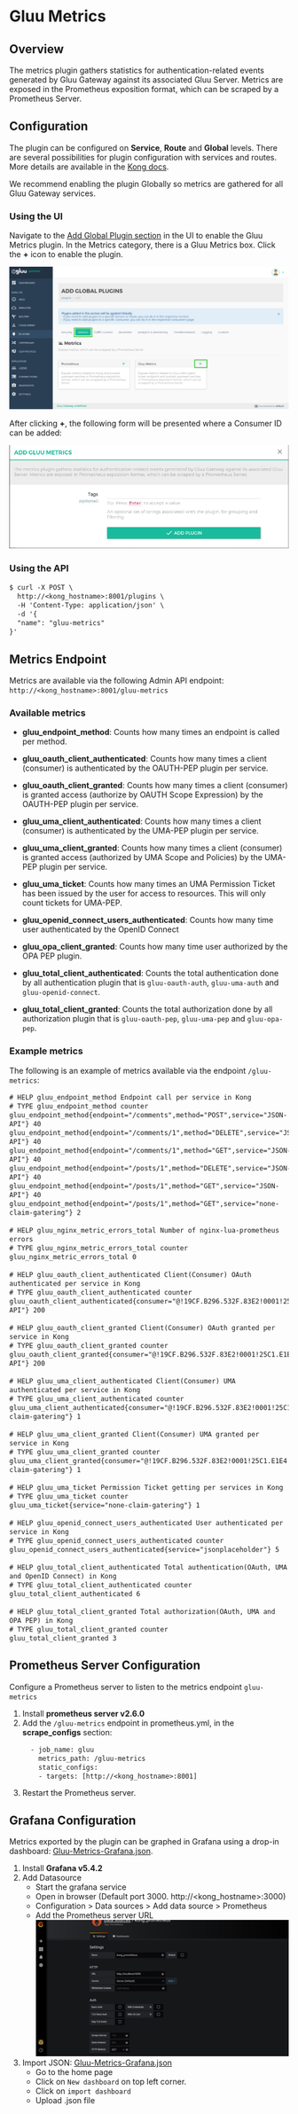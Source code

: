 # Gluu Metrics
## Overview
The metrics plugin gathers statistics for authentication-related events generated by Gluu Gateway against its associated Gluu Server. Metrics are exposed in the Prometheus exposition format, which can be scraped by a Prometheus Server.

## Configuration

The plugin can be configured on **Service**, **Route** and **Global** levels. There are several possibilities for plugin configuration with services and routes. More details are available in the [Kong docs](https://docs.konghq.com/0.14.x/admin-api/#precedence).

We recommend enabling the plugin Globally so metrics are gathered for all Gluu Gateway services.

### Using the UI

Navigate to the [Add Global Plugin section](../admin-gui/#add-plugin) in the UI to enable the Gluu Metrics plugin. In the Metrics category, there is a Gluu Metrics box. Click the **+** icon to enable the plugin.

![5_plugins_add](../img/14_metrics_plugin_add.png)

After clicking **+**, the following form will be presented where a Consumer ID can be added:

![11_path_add_uma_service](../img/14_gluu_metrics_add_globally.png)


### Using the API

```
$ curl -X POST \
  http://<kong_hostname>:8001/plugins \
  -H 'Content-Type: application/json' \
  -d '{
  "name": "gluu-metrics"
}'
```

## Metrics Endpoint

Metrics are available via the following Admin API endpoint: `http://<kong_hostname>:8001/gluu-metrics` 

### Available metrics

- **gluu_endpoint_method**: Counts how many times an endpoint is called per method. 

- **gluu_oauth_client_authenticated**: Counts how many times a client (consumer) is authenticated by the OAUTH-PEP plugin per service.

- **gluu_oauth_client_granted**: Counts how many times a client (consumer) is granted access (authorize by OAUTH Scope Expression) by the OAUTH-PEP plugin per service.

- **gluu_uma_client_authenticated**: Counts how many times a client (consumer) is authenticated by the UMA-PEP plugin per service.

- **gluu_uma_client_granted**: Counts how many times a client (consumer) is granted access (authorized by UMA Scope and Policies) by the UMA-PEP plugin per service.

- **gluu_uma_ticket**: Counts how many times an UMA Permission Ticket has been issued by the user for access to resources. This will only count tickets for UMA-PEP.

- **gluu_openid_connect_users_authenticated**: Counts how many time user authenticated by the OpenID Connect

- **gluu_opa_client_granted**: Counts how many time user authorized by the OPA PEP plugin.

- **gluu_total_client_authenticated**: Counts the total authentication done by all authentication plugin that is `gluu-oauth-auth`, `gluu-uma-auth` and `gluu-openid-connect`.

- **gluu_total_client_granted**: Counts the total authorization done by all authorization plugin that is `gluu-oauth-pep`, `gluu-uma-pep` and `gluu-opa-pep`. 

### Example metrics  

The following is an example of metrics available via the endpoint `/gluu-metrics`: 

```
# HELP gluu_endpoint_method Endpoint call per service in Kong
# TYPE gluu_endpoint_method counter
gluu_endpoint_method{endpoint="/comments",method="POST",service="JSON-API"} 40
gluu_endpoint_method{endpoint="/comments/1",method="DELETE",service="JSON-API"} 40
gluu_endpoint_method{endpoint="/comments/1",method="GET",service="JSON-API"} 40
gluu_endpoint_method{endpoint="/posts/1",method="DELETE",service="JSON-API"} 40
gluu_endpoint_method{endpoint="/posts/1",method="GET",service="JSON-API"} 40
gluu_endpoint_method{endpoint="/posts/1",method="GET",service="none-claim-gatering"} 2

# HELP gluu_nginx_metric_errors_total Number of nginx-lua-prometheus errors
# TYPE gluu_nginx_metric_errors_total counter
gluu_nginx_metric_errors_total 0

# HELP gluu_oauth_client_authenticated Client(Consumer) OAuth authenticated per service in Kong
# TYPE gluu_oauth_client_authenticated counter
gluu_oauth_client_authenticated{consumer="@!19CF.B296.532F.83E2!0001!25C1.E1E4!0008!B9EF.436E.5D35.0C58",service="JSON-API"} 200

# HELP gluu_oauth_client_granted Client(Consumer) OAuth granted per service in Kong
# TYPE gluu_oauth_client_granted counter
gluu_oauth_client_granted{consumer="@!19CF.B296.532F.83E2!0001!25C1.E1E4!0008!B9EF.436E.5D35.0C58",service="JSON-API"} 200

# HELP gluu_uma_client_authenticated Client(Consumer) UMA authenticated per service in Kong
# TYPE gluu_uma_client_authenticated counter
gluu_uma_client_authenticated{consumer="@!19CF.B296.532F.83E2!0001!25C1.E1E4!0008!B9EF.436E.5D35.0C58",service="none-claim-gatering"} 1

# HELP gluu_uma_client_granted Client(Consumer) UMA granted per service in Kong
# TYPE gluu_uma_client_granted counter
gluu_uma_client_granted{consumer="@!19CF.B296.532F.83E2!0001!25C1.E1E4!0008!B9EF.436E.5D35.0C58",service="none-claim-gatering"} 1

# HELP gluu_uma_ticket Permission Ticket getting per services in Kong
# TYPE gluu_uma_ticket counter
gluu_uma_ticket{service="none-claim-gatering"} 1

# HELP gluu_openid_connect_users_authenticated User authenticated per service in Kong
# TYPE gluu_openid_connect_users_authenticated counter
gluu_openid_connect_users_authenticated{service="jsonplaceholder"} 5

# HELP gluu_total_client_authenticated Total authentication(OAuth, UMA and OpenID Connect) in Kong
# TYPE gluu_total_client_authenticated counter
gluu_total_client_authenticated 6

# HELP gluu_total_client_granted Total authorization(OAuth, UMA and OPA PEP) in Kong
# TYPE gluu_total_client_granted counter
gluu_total_client_granted 3

```

## Prometheus Server Configuration

Configure a Prometheus server to listen to the metrics endpoint `gluu-metrics`

1. Install **prometheus server v2.6.0**      
1. Add the `/gluu-metrics` endpoint in prometheus.yml, in the **scrape_configs** section:      
   ```
     - job_name: gluu
       metrics_path: /gluu-metrics
       static_configs:
       - targets: [http://<kong_hostname>:8001]
   ```
1. Restart the Prometheus server.   

## Grafana Configuration

Metrics exported by the plugin can be graphed in Grafana using a drop-in dashboard: [Gluu-Metrics-Grafana.json](https://github.com/GluuFederation/gluu-gateway/blob/version_4.1/setup/templates/Gluu-Metrics-Grafana.json).

1. Install **Grafana v5.4.2**     
1. Add Datasource     
    - Start the grafana service
    - Open in browser (Default port 3000. http://<kong_hostname>:3000)
    - Configuration > Data sources > Add data source > Prometheus
    - Add the Prometheus server URL
    ![5_plugins_add](../img/14_grafana_datasource.png)
1. Import JSON: [Gluu-Metrics-Grafana.json](https://github.com/GluuFederation/gluu-gateway/blob/version_4.1/setup/templates/Gluu-Metrics-Grafana.json)     
    - Go to the home page
    - Click on `New dashboard` on top left corner.
    - Click on `import dashboard`
    - Upload .json file
